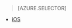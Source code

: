 > [AZURE.SELECTOR]
- [iOS](app-service-mobile-dotnet-backend-ios-aad-sso-preview)
<!--- [Windows](mobile-services-windows-store-dotnet-adal-sso-authentication)-->